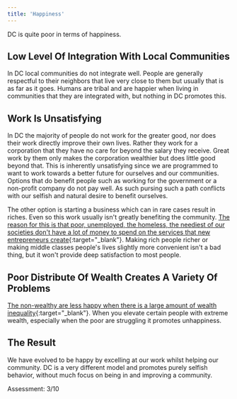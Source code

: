 ```yaml
---
title: 'Happiness'
---
```


DC is quite poor in terms of happiness.

## Low Level Of Integration With Local Communities

In DC local communities do not integrate well. People are generally respectful to their neighbors that live very close to them but usually that is as far as it goes. Humans are tribal and are happier when living in communities that they are integrated with, but nothing in DC promotes this.

## Work Is Unsatisfying

In DC the majority of people do not work for the greater good, nor does their work directly improve their own lives. Rather they work for a corporation that they have no care for beyond the salary they receive. Great work by them only makes the corporation wealthier but does little good beyond that. This is inherently unsatisfying since we are programmed to want to work towards a better future for ourselves and our communities. Options that do benefit people such as working for the government or a non-profit company do not pay well. As such pursing such a path conflicts with our selfish and natural desire to benefit ourselves.

The other option is starting a business which can in rare cases result in riches. Even so this work usually isn't greatly benefiting the community. [The reason for this is that poor, unemployed, the homeless, the neediest of our societies don't have a lot of money to spend on the services that new entrepreneurs create](http://miter.mit.edu/the-unexotic-underclass){:target="_blank"}. Making rich people richer or making middle classes people's lives slightly more convenient isn't a bad thing, but it won't provide deep satisfaction to most people.

## Poor Distribute Of Wealth Creates A Variety Of Problems

[The non-wealthy are less happy when there is a large amount of wealth inequality](http://www.livescience.com/14638-income-inequality-costing-americans-happiness.html){:target="_blank"}. When you elevate certain people with extreme wealth, especially when the poor are struggling it promotes unhappiness.

## The Result

We have evolved to be happy by excelling at our work whilst helping our community. DC is a very different model and promotes purely selfish behavior, without much focus on being in and improving a community.

Assessment: 3/10
